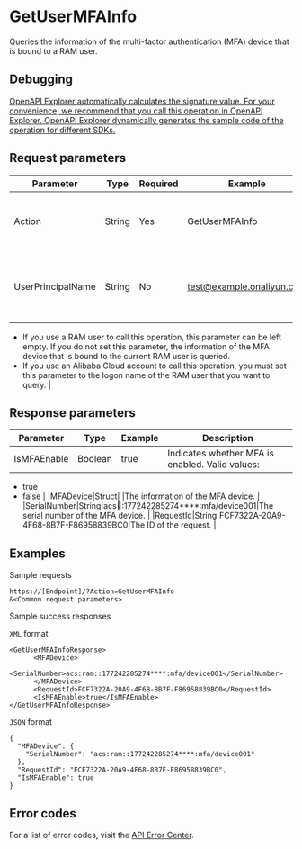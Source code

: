 # GetUserMFAInfo

Queries the information of the multi-factor authentication \(MFA\) device that is bound to a RAM user.

## Debugging

[OpenAPI Explorer automatically calculates the signature value. For your convenience, we recommend that you call this operation in OpenAPI Explorer. OpenAPI Explorer dynamically generates the sample code of the operation for different SDKs.](https://api.aliyun.com/#product=Ims&api=GetUserMFAInfo&type=RPC&version=2019-08-15)

## Request parameters

|Parameter|Type|Required|Example|Description|
|---------|----|--------|-------|-----------|
|Action|String|Yes|GetUserMFAInfo|The operation that you want to perform. Set the value to GetUserMFAInfo. |
|UserPrincipalName|String|No|test@example.onaliyun.com|The logon name of the RAM user. This parameter is differently set in the following scenarios:

 -   If you use a RAM user to call this operation, this parameter can be left empty. If you do not set this parameter, the information of the MFA device that is bound to the current RAM user is queried.
-   If you use an Alibaba Cloud account to call this operation, you must set this parameter to the logon name of the RAM user that you want to query. |

## Response parameters

|Parameter|Type|Example|Description|
|---------|----|-------|-----------|
|IsMFAEnable|Boolean|true|Indicates whether MFA is enabled. Valid values:

 -   true
-   false |
|MFADevice|Struct| |The information of the MFA device. |
|SerialNumber|String|acs:ram::177242285274\*\*\*\*:mfa/device001|The serial number of the MFA device. |
|RequestId|String|FCF7322A-20A9-4F68-8B7F-F86958839BC0|The ID of the request. |

## Examples

Sample requests

```
https://[Endpoint]/?Action=GetUserMFAInfo
&<Common request parameters>
```

Sample success responses

`XML` format

```
<GetUserMFAInfoResponse>
	  <MFADevice>
		    <SerialNumber>acs:ram::177242285274****:mfa/device001</SerialNumber>
	  </MFADevice>
	  <RequestId>FCF7322A-20A9-4F68-8B7F-F86958839BC0</RequestId>
	  <IsMFAEnable>true</IsMFAEnable>
</GetUserMFAInfoResponse>
```

`JSON` format

```
{
  "MFADevice": {
    "SerialNumber": "acs:ram::177242285274****:mfa/device001"
  },
  "RequestId": "FCF7322A-20A9-4F68-8B7F-F86958839BC0",
  "IsMFAEnable": true
}
```

## Error codes

For a list of error codes, visit the [API Error Center](https://error-center.alibabacloud.com/status/product/Ims).

